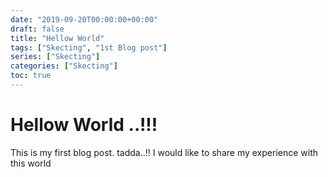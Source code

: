 ```yaml
---
date: "2019-09-20T00:00:00+00:00"
draft: false
title: "Hellow World"
tags: ["Skecting", "1st Blog post"]
series: ["Skecting"]
categories: ["Skecting"]
toc: true
---
```


# Hellow World ..!!!

This is my first blog post. tadda..!!
I would like to share my experience with this world